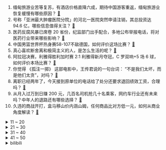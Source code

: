 1. 缅甸旅游业苦等复苏，有酒店价格直降六成，期待中国游客重返，缅甸旅游业恢复缓慢有哪些原因？ [:link:](https://www.zhihu.com/question/616944849)
2. 号称「亚洲最大肿瘤医院分院」的河北一医院突然申请注销，其总投资达 94.6 亿，哪些信息值得关注？ [:link:](https://www.zhihu.com/question/616754792)
3. 医药反腐风暴已席卷 20 省份，纪监部门出手配合，多地公布举报电话，将对医药行业带来哪些影响？ [:link:](https://www.zhihu.com/question/616914783)
4. 中国男篮世界杯热身赛58-107不敌德国，如何评价这场比赛？ [:link:](https://www.zhihu.com/question/617044652)
5. 真心喜欢断舍离和极简主义的人，是怎么生活的呢？ [:link:](https://www.zhihu.com/question/381586426)
6. 阿拉冠决赛，利雅得胜利加时赛 2:1 利雅得新月夺冠，C 罗双响+5 场 6 球，如何评价本场比赛？ [:link:](https://www.zhihu.com/question/617042921)
7. 你觉得 《孤注一掷》 这部电影中，王传君说的一句台词： “不是我们太坏，而是他们太贪”，对吗？ [:link:](https://www.zhihu.com/question/616754676)
8. 离职已经两年了，今天接到原单位的电话给了处分还要求退回绩效工资，合理吗？ [:link:](https://www.zhihu.com/question/616380579)
9. 从月入过万到日赚 200 元，几百名司机抢几十名乘客，网约车行业还有未来吗？中年人的退路还有哪些选择？ [:link:](https://www.zhihu.com/question/616792844)
10. 久违的商战开打，盒马移山价内涵山姆，任何商品比对方低一元，如何从商业角度解读？ [:link:](https://www.zhihu.com/question/616933251)
<details>
<summary>11 ~ 20</summary>

11. 清洁工躺车库午睡被碾身亡，司机被羁押 366 天判无罪，获赔 21 万，具体情况如何，如何看待此判决？ [:link:](https://www.zhihu.com/question/616740423)
12. 为何UPS(不间断电源)的电池还是铅酸蓄电池而不是锂电池？ [:link:](https://www.zhihu.com/question/49687208)
13. 职场新人如何避免在职场中成为传话筒的角色？ [:link:](https://www.zhihu.com/question/265617530)
14. 《孤注一掷》里，王传君饰演的陆秉坤到底是怎样的一个人？ [:link:](https://www.zhihu.com/question/616199619)
15. 游泳给你带来哪些改变？ [:link:](https://www.zhihu.com/question/432737703)
16. 李嘉诚「7 折」楼盘开卖，626 套引三万人次争抢，成香港史上认购量最多的新盘，哪些信息值得关注？ [:link:](https://www.zhihu.com/question/616956942)
17. 梅西中国行草坪 499 元一块，专家称「从球迷的角度，他们认为这有一定价值」，如何看待此事？ [:link:](https://www.zhihu.com/question/616956912)
18. 如何看待银行人自嘲贴钱上班，揽储靠网购、100 万存 1 天贴 180 元？银行工作还是「金饭碗」吗？ [:link:](https://www.zhihu.com/question/616791447)
19. 如果战锤40k的两位失踪原体有一位中国风原体，那他的故事大概可能是什么样的？ [:link:](https://www.zhihu.com/question/616845854)
20. 如何评价《乐队的夏天》第三季? [:link:](https://www.zhihu.com/question/616786772)
</details>
<details>
<summary>21 ~ 30</summary>

21. 自己做饭会省钱吗？ [:link:](https://www.zhihu.com/question/616615733)
22. 谍战剧《潜行者》中有哪些细思极恐的细节？ [:link:](https://www.zhihu.com/question/614306588)
23. 神选中了很多孩子，选择将他的力量送给他们，你是其中一人，你会想要哪一项超能力呢？ [:link:](https://www.zhihu.com/question/615287212)
24. 《孤注一掷》里阿才为什么要放掉金晨？ [:link:](https://www.zhihu.com/question/616038152)
25. 为什么星系的边缘会“翘”起来？ [:link:](https://www.zhihu.com/question/52674908)
26. 可以看看大家记录生活的照片吗? [:link:](https://www.zhihu.com/question/614458525)
27. 人生最大的成功是什么？ [:link:](https://www.zhihu.com/question/615710396)
28. 赛博朋克小说中，往往会出现“义体”这一元素，那么是哪些原因让人放弃了原本的血肉之躯，选择了机械改造？ [:link:](https://www.zhihu.com/question/616489305)
29. 多地试行「信用就医」，实现先诊治后缴费，如何使先诊疗后付费更好推行？医疗诚信体系的建立有多重要？ [:link:](https://www.zhihu.com/question/616770412)
30. 如果最终boss不是辉夜，而是宇智波斑，鸣人和佐助还能获胜吗？ [:link:](https://www.zhihu.com/question/584744162)
</details>
<details>
<summary>31 ~ 40</summary>

31. 如果华为满血回归，对哪家友商影响最大？ [:link:](https://www.zhihu.com/question/616665056)
32. 如何评价《孤注一掷》里张艺兴的表现？ [:link:](https://www.zhihu.com/question/616379496)
33. 如何评价《红楼梦》中的贾政？ [:link:](https://www.zhihu.com/question/37060838)
34. 拜仁官宣 30 岁凯恩加盟，签约至 2027 年，转会费总价 1.2 亿欧，如何看待这项转会？ [:link:](https://www.zhihu.com/question/616957812)
35. 2023年8月12日lck夏季赛季后赛，gen 3:2 战胜 t1，如何评价这场比赛? [:link:](https://www.zhihu.com/question/616965585)
36. 黄健翔谈女足未来「未来的中心一定是欧洲，大环境发生了巨变，要明确一线队技战术风格」，如何评价他的观点？ [:link:](https://www.zhihu.com/question/616756558)
37. 红楼梦里，薛宝钗的穿着，为什么总是半新不旧的？ [:link:](https://www.zhihu.com/question/614857439)
38. 喜茶原神再次联名导致小程序崩盘，你会为品牌联名买单吗？ [:link:](https://www.zhihu.com/question/616768891)
39. 十九世纪拥有两万英镑是什么概念? [:link:](https://www.zhihu.com/question/587100310)
40. 英超新赛季揭幕，经历了大幅度人员调整，曼城能否实现英超四连冠？ [:link:](https://www.zhihu.com/question/616577226)
</details>
<details>
<summary>41 ~ 50</summary>

41. 你是否更乐于使用开源软件? [:link:](https://www.zhihu.com/question/614555327)
42. 开惯了电动汽车，是不是再也不愿开燃油车了，是这样吗，为什么？ [:link:](https://www.zhihu.com/question/614995575)
43. 插混日渐火爆，东风本田也出了不少插混车型，实际驾驶体验怎么样？ [:link:](https://www.zhihu.com/question/616793042)
44. 石家庄一中学高三暑假提前开学，遭举报后叫停，文教局回应已处理涉事学校，如何看待高三提前开学？ [:link:](https://www.zhihu.com/question/616754334)
45. 研究称黑洞周围存在暗物质，这意味着什么？ [:link:](https://www.zhihu.com/question/616959595)
46. 如何才能真正释怀？ [:link:](https://www.zhihu.com/question/616579076)
47. 《乐队的夏天3》阵容公布了，你最看好哪一支乐队？ [:link:](https://www.zhihu.com/question/616243691)
48. 普通人是否有必要学习心理学? [:link:](https://www.zhihu.com/question/612230481)
49. 那些当全职妈妈的，现在怎么样了？ [:link:](https://www.zhihu.com/question/616020328)
50. 法庭上，当事人如果口才好，能不能自己当自己的律师为自己辩护，或者插话论证反击对方？ [:link:](https://www.zhihu.com/question/607308740)
</details><details>
<summary>bilibili</summary>

</details>